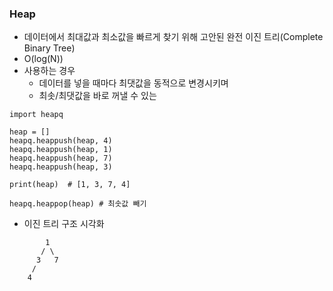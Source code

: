### Heap
- 데이터에서 최대값과 최소값을 빠르게 찾기 위해 고안된 완전 이진 트리(Complete Binary Tree)
- O(log(N))
- 사용하는 경우
    - 데이터를 넣을 때마다 최댓값을 동적으로 변경시키며
    - 최솟/최댓값을 바로 꺼낼 수 있는 

```
import heapq

heap = []
heapq.heappush(heap, 4)
heapq.heappush(heap, 1)
heapq.heappush(heap, 7)
heapq.heappush(heap, 3)

print(heap)  # [1, 3, 7, 4]

heapq.heappop(heap) # 최솟값 빼기
```

- 이진 트리 구조 시각화
```
        1
       / \
      3   7
     /
    4
```  
